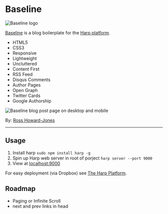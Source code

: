 # Baseline

![Baseline logo](http://rosshj.com/files/harp/baseline/baseline-logo.png)

[Baseline](http://baseline.harpapp.io/) is a blog boilerplate for the [Harp platform](http://harp.io/).

- HTML5
- CSS3
- Responsive
- Lightweight
- Uncluttered
- Content First
- RSS Feed
- Disqus Comments
- Author Pages
- Open Graph
- Twitter Cards
- Google Authorship

![Baseline blog post page on desktop and mobile](http://rosshj.com/files/harp/baseline/baseline-post.jpg)

By: [Ross Howard-Jones](http://rosshj.com/)

---

## Usage

1. Install harp `sudo npm install harp -g` 
2. Spin up Harp web server in root of porject `harp server --port 9000`
3. View at [localhost:9000](http://localhost:9000)

For easy deployment (via Dropbox) see [The Harp Platform](http://harp.io).

## Roadmap

- Paging or Infinite Scroll
- next and prev links in head